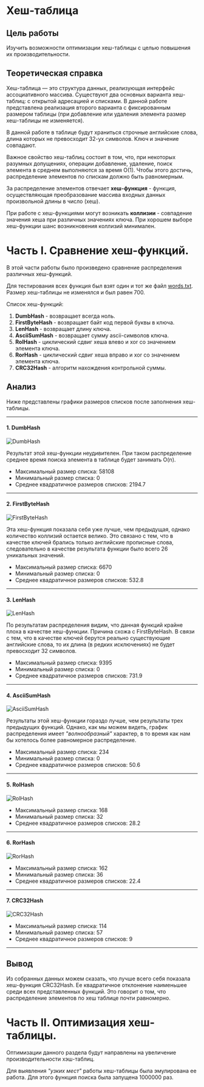 # Хеш-таблица




## Цель работы
Изучить возможности оптимизации хеш-таблицы с целью повышения их производительности.


## Теоретическая справка


Хеш-таблица — это структура данных, реализующая интерфейс ассоциативного массива.
Существуют два основных варианта хеш-таблиц: с открытой адресацией и списками. В данной работе представлена реализация второго варианта с фиксированным размером таблицы (при добавление или удаления элемента размер хеш-таблицы не изменяется).


В данной работе в таблице будут храниться строчные английские слова, длина которых не превосходит 32-ух символов. Ключ и значение совпадают.


Важное свойство хеш-таблиц состоит в том, что, при некоторых разумных допущениях, операции добавление, удаление, поиск элемента в среднем выполняются за время O(1). Чтобы этого достичь, распределение элементов по спискам должно быть равномерным.


За распределение элементов отвечает **хеш-функция** - функция, осуществляющая преобразование массива входных данных произвольной длины в число (хеш).


При работе с хеш-функциями могут возникать **коллизии** - совпадение значения хеша при различных значениях ключа.
При хорошем выборе хеш-функции шанс возникновения коллизий минимален.


# Часть I. Сравнение хеш-функций.


В этой части работы было произведено сравнение распределения различных хеш-функций.


Для тестирования всех функция был взят один и тот же файл [words.txt](resource/words.txt). Размер хеш-таблицы не изменялся и был равен 700.


Список хеш-функций:
1. **DumbHash** - возвращает всегда ноль.
2. **FirstByteHash** - возвращает байт код первой буквы в ключа.
3. **LenHash** - возвращает длину ключа.
4. **AsciiSumHash** - возвращает сумму ascii-символов ключа.
5. **RolHash** - циклический сдвиг хеша влево и xor со значением элемента ключа.
6. **RorHash** - циклический сдвиг хеша вправо и xor со значением элемента ключа.
7. **CRC32Hash** - алгоритм нахождения контрольной суммы.


## Анализ


Ниже представлены графики размеров списков после заполнения хеш-таблицы.


---


<h4> 1. DumbHash </h4>


![DumbHash](resource/img/DumbHash.png)


Результат этой хеш-функции неудивителен. При таком распределение среднее время поиска элемента в таблице будет занимать O(n).


- Максимальный размер списка: 58108
- Минимальный размер списка: 0
- Среднее квадратичное размеров списков: 2194.7


---


<h4> 2. FirstByteHash </h4>


![FirstByteHash](resource/img/FirstByteHash.png)


Эта хеш-функция показала себя уже лучше, чем предыдущая, однако количество коллизий остается велико.
Это связано с тем, что в качестве ключей брались только английские прописные слова, следовательно в качестве результата функции было всего 26 уникальных значений.




- Максимальный размер списка: 6670         
- Минимальный размер списка: 0
- Среднее квадратичное размеров списков: 532.8


---


<h4> 3. LenHash </h4>


![LenHash](resource/img/LenHash.png)


По результатам распределения видим, что данная функций крайне плоха в качестве хеш-функции. Причина схожа с FirstByteHash. В связи с тем, что в качестве ключей берутся реально существующие английские слова, то их длина (в редких исключениях) не будет превосходит 32 символов.


- Максимальный размер списка: 9395    
- Минимальный размер списка: 0
- Среднее квадратичное размеров списков: 731.9     


---


<h4> 4. AsciiSumHash </h4>


![AsciiSumHash](resource/img/AsciiSumHash.png)


Результаты этой хеш-функции гораздо лучше, чем результаты трех предыдущих функций. Однако, как мы можем видеть, график распределения имеет *"волнообразный"* характер, в то время как нам бы хотелось более равномерное распределение.




- Максимальный размер списка:  234  
- Минимальный размер списка: 0
- Среднее квадратичное размеров списков: 50.6




---


<h4> 5. RolHash </h4>


![RolHash](resource/img/RolHash.png)




- Максимальный размер списка:  168  
- Минимальный размер списка: 32
- Среднее квадратичное размеров списков: 28.2


---


<h4> 6. RorHash </h4>


![RorHash](resource/img/RorHash.png)




- Максимальный размер списка:  162  
- Минимальный размер списка: 36
- Среднее квадратичное размеров списков: 22.4


---


<h4> 7. CRC32Hash </h4>


![CRC32Hash](resource/img/CRC32Hash.png)




- Максимальный размер списка:  114  
- Минимальный размер списка: 57
- Среднее квадратичное размеров списков: 9


---


## Вывод


Из собранных данных можем сказать, что лучше всего себя показала хеш-функция CRC32Hash. Ее квадратичное отклонение наименьшее среди всех представленных функций. Это говорит о том, что распределение элементов по хеш таблице почти равномерно.




# Часть II. Оптимизация хеш-таблицы.


Оптимизации данного раздела будут направлены на увеличение производительности хэш-таблиц.


Для выявления *"узких мест"* работы хеш-таблицы была эмулирована ее работа. Для этого функция поиска была запущена 1000000 раз.



